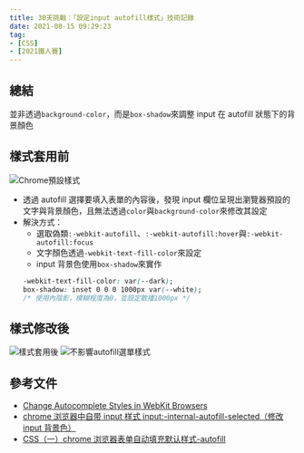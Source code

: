 ```yaml
---
title: 30天挑戰：「設定input autofill樣式」技術記錄
date: 2021-08-15 09:29:23
tag:
- [CSS]
- [2021鐵人賽]
---
```


## 總結

並非透過`background-color`，而是`box-shadow`來調整 input 在 autofill 狀態下的背景顏色

## 樣式套用前

![Chrome預設樣式](/2021/ithome2021-6-css-input-autofill/browser-default-input-autofill.png)

- 透過 autofill 選擇要填入表單的內容後，發現 input 欄位呈現出瀏覽器預設的文字與背景顏色，且無法透過`color`與`background-color`來修改其設定
- 解決方式：
  - 選取偽類`:-webkit-autofill`、`:-webkit-autofill:hover`與`:-webkit-autofill:focus`
  - 文字顏色透過`-webkit-text-fill-color`來設定
  - input 背景色使用`box-shadow`來實作
  ```css
  -webkit-text-fill-color: var(--dark);
  box-shadow: inset 0 0 0 1000px var(--white);
  /* 使用內陰影，模糊程度為0，並設定散播1000px */
  ```

## 樣式修改後

![樣式套用後](/2021/ithome2021-6-css-input-autofill/set-autofill-style.png)
![不影響autofill選單樣式](/2021/ithome2021-6-css-input-autofill/menu.png)

## 參考文件

- [Change Autocomplete Styles in WebKit Browsers](https://css-tricks.com/snippets/css/change-autocomplete-styles-webkit-browsers/)
- [chrome 浏览器中自带 input 样式 input:-internal-autofill-selected（修改 input 背景色）](https://blog.csdn.net/lys20000913/article/details/104529698)
- [CSS（一）chrome 浏览器表单自动填充默认样式-autofill](https://blog.csdn.net/zhengjie0722/article/details/90319321)
